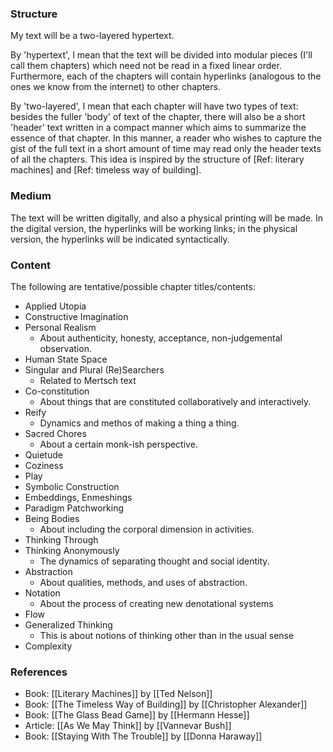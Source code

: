 ### Structure

My text will be a two-layered hypertext.

By 'hypertext', I mean that the text will be divided into modular pieces (I'll call them chapters) which need not be read in a fixed linear order. Furthermore, each of the chapters will contain hyperlinks (analogous to the ones we know from the internet) to other chapters.

By 'two-layered', I mean that each chapter will have two types of text: besides the fuller 'body' of text of the chapter, there will also be a short 'header' text written in a compact manner which aims to summarize the essence of that chapter. In this manner, a reader who wishes to capture the gist of the full text in a short amount of time may read only the header texts of all the chapters. This idea is inspired by the structure of [Ref: literary machines] and [Ref: timeless way of building].  

### Medium

The text will be written digitally, and also a physical printing will be made.
In the digital version, the hyperlinks will be working links; in the physical version, the hyperlinks will be indicated syntactically.  

### Content

The following are tentative/possible chapter titles/contents:

* Applied Utopia
* Constructive Imagination
* Personal Realism
	* About authenticity, honesty, acceptance, non-judgemental observation. 
* Human State Space
* Singular and Plural (Re)Searchers
	* Related to Mertsch text
* Co-constitution
	* About things that are constituted collaboratively and interactively.  
* Reify
	* Dynamics and methos of making a thing a thing.
* Sacred Chores
	* About a certain monk-ish perspective.
* Quietude
* Coziness
* Play
* Symbolic Construction
* Embeddings, Enmeshings
* Paradigm Patchworking
* Being Bodies
	* About including the corporal dimension in activities.  
* Thinking Through
* Thinking Anonymously
	* The dynamics of separating thought and social identity.
* Abstraction
	* About qualities, methods, and uses of abstraction. 
* Notation
	* About the process of creating new denotational systems
* Flow
* Generalized Thinking 
	* This is about notions of thinking other than in the usual sense
* Complexity


### References

* Book: [[Literary Machines]] by [[Ted Nelson]] 
* Book: [[The Timeless Way of Building]] by [[Christopher Alexander]]
* Book: [[The Glass Bead Game]] by [[Hermann Hesse]]
* Article: [[As We May Think]] by [[Vannevar Bush]]
* Book: [[Staying With The Trouble]] by [[Donna Haraway]]